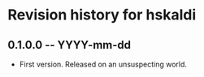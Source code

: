 # Revision history for hskaldi

## 0.1.0.0  -- YYYY-mm-dd

* First version. Released on an unsuspecting world.

